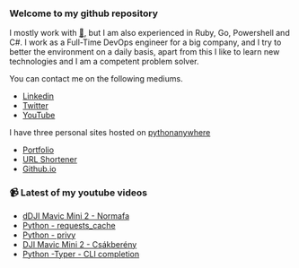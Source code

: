 ### Welcome to my github repository

I mostly work with [:snake:](https://www.python.org/), but I am also experienced in Ruby, Go, Powershell and C#. I work as a Full-Time DevOps engineer for a big company, and I try to better the environment on a daily basis, apart from this I like to learn new technologies and I am a competent problem solver.

You can contact me on the following mediums.
- [Linkedin](https://www.linkedin.com/in/r3ap3rpy)
- [Twitter](https://twitter.com/r3ap3rpy)
- [YouTube](https://www.youtube.com/channel/UC1qkMXH8d2I9DDAtBSeEHqg)

I have three personal sites hosted on [pythonanywhere](https://www.pythonanywhere.com/)
- [Portfolio](http://r3ap3rpy.pythonanywhere.com/)
- [URL Shortener](http://shortenpy.pythonanywhere.com/)
- [Github.io](https://r3ap3rpy.github.io/)

### :video_camera: Latest of my youtube videos
<!-- YOUTUBE:START -->
- [dDJI Mavic Mini 2 - Normafa](https://www.youtube.com/watch?v=YtiFZPQ-WUI)
- [Python - requests_cache](https://www.youtube.com/watch?v=UbxxemlG2o0)
- [Python - privy](https://www.youtube.com/watch?v=ObzDBT6RMj8)
- [DJI Mavic Mini 2 - Csákberény](https://www.youtube.com/watch?v=p4tb-liPaIE)
- [Python -Typer - CLI completion](https://www.youtube.com/watch?v=RD4c_bfSqH8)
<!-- YOUTUBE:END -->

